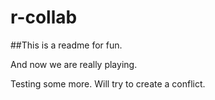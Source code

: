# r-collab

##This is a readme for fun.

And now we are really playing.

Testing some more. 
Will try to create a conflict.
